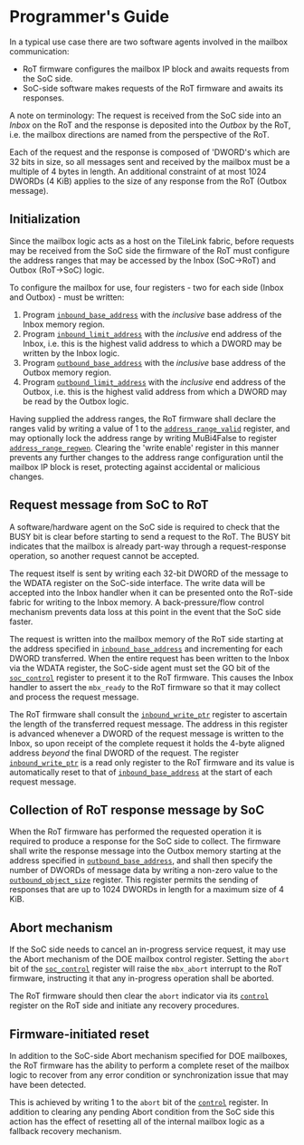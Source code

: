 # Programmer's Guide

In a typical use case there are two software agents involved in the mailbox communication:

- RoT firmware configures the mailbox IP block and awaits requests from the SoC side.
- SoC-side software makes requests of the RoT firmware and awaits its responses.

A note on terminology: The request is received from the SoC side into an _Inbox_ on the RoT and the response is deposited into the _Outbox_ by the RoT, i.e. the mailbox directions are named from the perspective of the RoT.

Each of the request and the response is composed of 'DWORD's which are 32 bits in size, so all messages sent and received by the mailbox must be a multiple of 4 bytes in length.
An additional constraint of at most 1024 DWORDs (4 KiB) applies to the size of any response from the RoT (Outbox message).

## Initialization

Since the mailbox logic acts as a host on the TileLink fabric, before requests may be received from the SoC side the firmware of the RoT must configure the address ranges that may be accessed by the Inbox (SoC->RoT) and Outbox (RoT->SoC) logic.

To configure the mailbox for use, four registers - two for each side (Inbox and Outbox) - must be written:

1. Program [`inbound_base_address`](registers.md#inbound_base_address) with the _inclusive_ base address of the Inbox memory region.
2. Program [`inbound_limit_address`](registers.md#inbound_limit_address) with the _inclusive_ end address of the Inbox, i.e. this is the highest valid address to which a DWORD may be written by the Inbox logic.
3. Program [`outbound_base_address`](registers.md#outbound_base_address) with the _inclusive_ base address of the Outbox memory region.
4. Program [`outbound_limit_address`](registers.md#outbound_limit_address) with the _inclusive_ end address of the Outbox, i.e. this is the highest valid address from which a DWORD may be read by the Outbox logic.

Having supplied the address ranges, the RoT firmware shall declare the ranges valid by writing a value of 1 to the [`address_range_valid`](registers.md#address_range_valid) register, and may optionally lock the address range by writing MuBi4False to register [`address_range_regwen`](registers.md#address_range_regwen).
Clearing the 'write enable' register in this manner prevents any further changes to the address range configuration until the mailbox IP block is reset, protecting against accidental or malicious changes.

## Request message from SoC to RoT

A software/hardware agent on the SoC side is required to check that the BUSY bit is clear before starting to send a request to the RoT.
The BUSY bit indicates that the mailbox is already part-way through a request-response operation, so another request cannot be accepted.

The request itself is sent by writing each 32-bit DWORD of the message to the WDATA register on the SoC-side interface.
The write data will be accepted into the Inbox handler when it can be presented onto the RoT-side fabric for writing to the Inbox memory.
A back-pressure/flow control mechanism prevents data loss at this point in the event that the SoC side faster.

The request is written into the mailbox memory of the RoT side starting at the address specified in [`inbound_base_address`](registers.md#inbound_base_address) and incrementing for each DWORD transferred.
When the entire request has been written to the Inbox via the WDATA register, the SoC-side agent must set the GO bit of the [`soc_control`](registers.md#soc_control) register to present it to the RoT firmware.
This causes the Inbox handler to assert the `mbx_ready` to the RoT firmware so that it may collect and process the request message.

The RoT firmware shall consult the [`inbound_write_ptr`](registers.md#inbound_write_ptr) register to ascertain the length of the transferred request message.
The address in this register is advanced whenever a DWORD of the request message is written to the Inbox, so upon receipt of the complete request it holds the 4-byte aligned address _beyond_ the final DWORD of the request. The register [`inbound_write_ptr`](registers.md#inbound_write_ptr) is a read only register to the RoT firmware and its value is automatically reset to that of [`inbound_base_address`](registers.md#inbound_base_address) at the start of each request message.

## Collection of RoT response message by SoC

When the RoT firmware has performed the requested operation it is required to produce a response for the SoC side to collect.
The firmware shall write the response message into the Outbox memory starting at the address specified in [`outbound_base_address`](registers.md#outbound_base_address), and shall then specify the number of DWORDs of message data by writing a non-zero value to the [`outbound_object_size`](registers.md#outbound_object_size) register.
This register permits the sending of responses that are up to 1024 DWORDs in length for a maximum size of 4 KiB.

## Abort mechanism

If the SoC side needs to cancel an in-progress service request, it may use the Abort mechanism of the DOE mailbox control register.
Setting the `abort` bit of the [`soc_control`](registers.md#soc_control) register will raise the `mbx_abort` interrupt to the RoT firmware, instructing it that any in-progress operation shall be aborted.

The RoT firmware should then clear the `abort` indicator via its [`control`](registers.md#control) register on the RoT side and initiate any recovery procedures.

## Firmware-initiated reset

In addition to the SoC-side Abort mechanism specified for DOE mailboxes, the RoT firmware has the ability to perform a complete reset of the mailbox logic to recover from any error condition or synchronization issue that may have been detected.

This is achieved by writing 1 to the `abort` bit of the [`control`](registers.md#control) register. In addition to clearing any pending Abort condition from the SoC side this action has the effect of resetting all of the internal mailbox logic as a fallback recovery mechanism.
